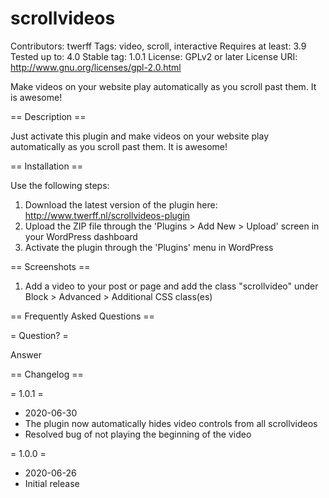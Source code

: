# scrollvideos
Contributors: twerff
Tags: video, scroll, interactive
Requires at least: 3.9
Tested up to: 4.0
Stable tag: 1.0.1
License: GPLv2 or later
License URI: http://www.gnu.org/licenses/gpl-2.0.html

Make videos on your website play automatically as you scroll past them. It is awesome!

== Description ==

Just activate this plugin and make videos on your website play automatically as you scroll past them. It is awesome!

== Installation ==

Use the following steps:

1. Download the latest version of the plugin here: http://www.twerff.nl/scrollvideos-plugin
2. Upload the ZIP file through the 'Plugins > Add New > Upload' screen in your WordPress dashboard
3. Activate the plugin through the 'Plugins' menu in WordPress

== Screenshots ==

1. Add a video to your post or page and add the class "scrollvideo" under Block > Advanced > Additional CSS class(es)

== Frequently Asked Questions ==

= Question? =

Answer

== Changelog ==

= 1.0.1 =
* 2020-06-30
* The plugin now automatically hides video controls from all scrollvideos
* Resolved bug of not playing the beginning of the video

= 1.0.0 =
* 2020-06-26
* Initial release
